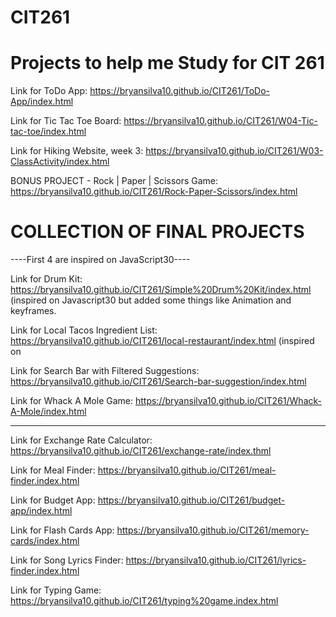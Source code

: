 # CIT261
# Projects to help me Study for CIT 261

Link for ToDo App: https://bryansilva10.github.io/CIT261/ToDo-App/index.html

Link for Tic Tac Toe Board: https://bryansilva10.github.io/CIT261/W04-Tic-tac-toe/index.html

Link for Hiking Website, week 3: https://bryansilva10.github.io/CIT261/W03-ClassActivity/index.html

BONUS PROJECT - Rock | Paper | Scissors Game: https://bryansilva10.github.io/CIT261/Rock-Paper-Scissors/index.html

# COLLECTION OF FINAL PROJECTS

----First 4 are inspired on JavaScript30----

Link for Drum Kit: https://bryansilva10.github.io/CIT261/Simple%20Drum%20Kit/index.html (inspired on Javascript30 but added some things like Animation and keyframes.

Link for Local Tacos Ingredient List: https://bryansilva10.github.io/CIT261/local-restaurant/index.html (inspired on

Link for Search Bar with Filtered Suggestions: https://bryansilva10.github.io/CIT261/Search-bar-suggestion/index.html

Link for Whack A Mole Game: https://bryansilva10.github.io/CIT261/Whack-A-Mole/index.html

---------------------------

Link for Exchange Rate Calculator: https://bryansilva10.github.io/CIT261/exchange-rate/index.thml

Link for Meal Finder: https://bryansilva10.github.io/CIT261/meal-finder.index.html

Link for Budget App: https://bryansilva10.github.io/CIT261/budget-app/index.html

Link for Flash Cards App: https://bryansilva10.github.io/CIT261/memory-cards/index.html

Link for Song Lyrics Finder: https://bryansilva10.github.io/CIT261/lyrics-finder.index.html

Link for Typing Game: https://bryansilva10.github.io/CIT261/typing%20game.index.html

